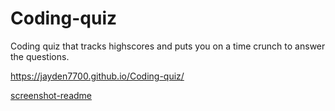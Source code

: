 # Coding-quiz
Coding quiz that tracks highscores and puts you on a time crunch to answer the questions.

https://jayden7700.github.io/Coding-quiz/

[screenshot-readme](./Assets/Images/CodingQuiz.png)